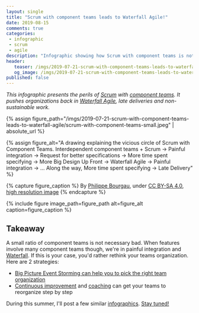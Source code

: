 ```yaml
---
layout: single
title: "Scrum with component teams leads to Waterfall Agile!"
date: 2019-08-15
comments: true
categories:
 - infographic
 - scrum
 - agile
description: "Infographic showing how Scrum with component teams is not sustainable. Interdependent component teams + Scrum => Painful integration => Request for better specifications => More time specifying => Later Delivery & More Big Design Up Front => Waterfall Agile => Painful integration..."
header:
   teaser: /imgs/2019-07-21-scrum-with-component-teams-leads-to-waterfall-agile/scrum-with-component-teams-teaser.jpeg
   og_image: /imgs/2019-07-21-scrum-with-component-teams-leads-to-waterfall-agile/scrum-with-component-teams-og.jpeg
published: false
---
```

_This infographic presents the perils of [Scrum](/categories/#scrum) with [component teams](https://innolution.com/resources/glossary/component-team). It pushes organizations back in [Waterfall Agile](https://en.wikipedia.org/wiki/Phase-gate_process), late deliveries and non-sustainable work._

{% assign figure_path="/imgs/2019-07-21-scrum-with-component-teams-leads-to-waterfall-agile/scrum-with-component-teams-small.jpeg" | absolute_url %}

{% assign figure_alt="A drawing explaining the vicious circle of Scrum with Component Teams. Interdependent component teams + Scrum -> Painful integration -> Request for better specifications -> More time spent specifying -> More Big Design Up Front -> Waterfall Agile -> Painful integration -> ... Along the way, More time spent specifying -> Late Delivery" %}

{% capture figure_caption %}
By [Philippe Bourgau]({{site.url}}), under [CC BY-SA 4.0](http://creativecommons.org/licenses/by-sa/4.0/), [high resolution image]({{site.url}}/imgs/2019-07-21-scrum-with-component-teams-leads-to-waterfall-agile/scrum-with-component-teams.jpeg)
{% endcapture %}

{% include figure image_path=figure_path alt=figure_alt caption=figure_caption %}

## Takeaway

A small ratio of component teams is not necessary bad. When features involve many component teams though, we're in painful integration and [Waterfall](https://en.wikipedia.org/wiki/Waterfall_model). If this is your case, you'd rather rethink your teams organization. Here are 2 strategies:

* [Big Picture Event Storming can help you to pick the right team organization](/feature-teams-vs-component-teams-decide-with-event-storming-and-ddd/)
* [Continuous improvement](/categories/#continuous-improvement) and [coaching](/categories/#coaching) can get your teams to reorganize step by step

During this summer, I'll post a few similar [infographics](/categories/#infographic). [Stay tuned!](http://eepurl.com/dxKE95)
